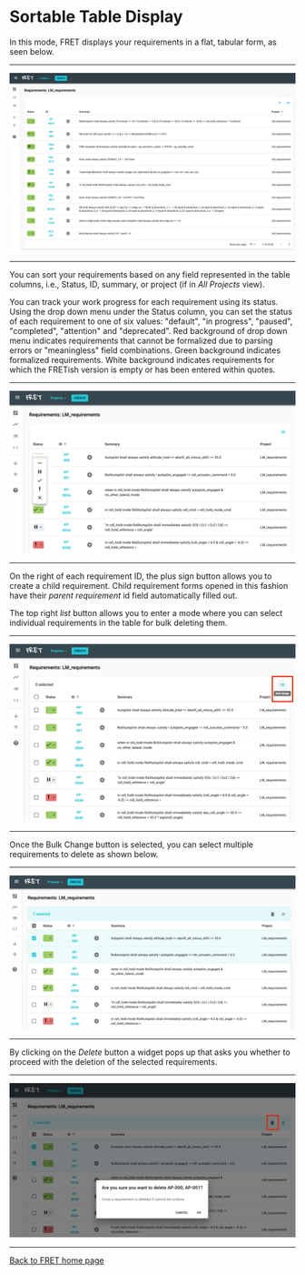 # Sortable Table Display

In this mode, FRET displays your requirements in a flat, tabular form, as seen below.

***

<img src="../../screen_shots/SortableTable.png">

***

You can sort your requirements based on any field represented in the table columns,
i.e., Status, ID, summary, or project (if in _All Projects_ view).

You can track your work progress for each requirement using its status.  Using the drop down menu under the Status column, you can set the status of each requirement to one of six values: "default", "in progress", "paused", "completed", "attention" and "deprecated".  Red background of drop down menu indicates requirements that cannot be formalized due to parsing errors or "meaningless" field combinations. Green background indicates formalized requirements. White background indicates requirements for which the FRETish version is empty or has been entered within quotes.

***

<img src="../../screen_shots/TabularStatus.png">

***

On the right of each requirement ID, the plus sign button allows you to create a child requirement. Child requirement forms opened in this fashion have their _parent requirement_ id field automatically filled out.

The top right _list_ button allows you to enter a mode where you can select individual requirements in the table for bulk deleting them.

***

<img src="../../screen_shots/BulkChange1.png">

***

Once the Bulk Change button is selected, you can select multiple requirements to delete as shown below.

***

<img src="../../screen_shots/Bulk Change2.png">

***

By clicking on the _Delete_ button a widget pops up that asks you whether to proceed with the deletion of the selected requirements.

***

<img src="../../screen_shots/BulkChange3.png">

***

[Back to FRET home page](../../userManual.md)
